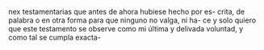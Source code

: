 nex testamentarias que antes de ahora hubiese hecho por es- crita, de palabra o en otra forma para que ninguno no valga, ni ha- ce y solo quiero que este testamento se observe como mi última y delivada voluntad, y como tal se cumpla exacta-